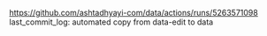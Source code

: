 https://github.com/ashtadhyayi-com/data/actions/runs/5263571098
last_commit_log: automated copy from data-edit to data
